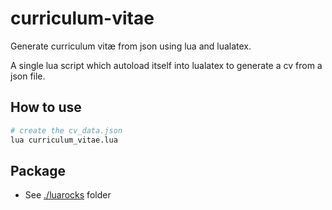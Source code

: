 # curriculum-vitae

Generate curriculum vitæ from json using lua and lualatex.

A single lua script which autoload itself into lualatex to generate a cv from a json file.

## How to use

```sh
# create the cv_data.json
lua curriculum_vitae.lua
```

## Package

- See [./luarocks](./luarocks/) folder
